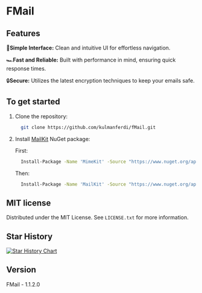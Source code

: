 # FMail

## Features

🔑**Simple Interface:** Clean and intuitive UI for effortless navigation.

🏎️**Fast and Reliable:** Built with performance in mind, ensuring quick response times.

🔒**Secure:** Utilizes the latest encryption techniques to keep your emails safe.


## To get started
1. Clone the repository:
    ```bash
      git clone https://github.com/kulmanferdi/fMail.git
    ```
2. Install [MailKit](https://github.com/jstedfast/MailKit) NuGet package:

    First:
    ```bash
      Install-Package -Name 'MimeKit' -Source "https://www.nuget.org/api/v2" -SkipDependencies
    ```
    Then:
    ```bash
      Install-Package -Name 'MailKit' -Source "https://www.nuget.org/api/v2"
    ```

## MIT license

Distributed under the MIT License. See `LICENSE.txt` for more information.

## Star History

[![Star History Chart](https://api.star-history.com/svg?repos=kulmanferdi/fmail&type=Date)](https://star-history.com/#kulmanferdi/fmail&Date)

## Version
FMail - 1.1.2.0
